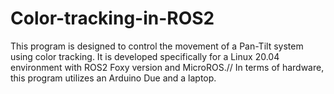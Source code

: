 # Color-tracking-in-ROS2

This program is designed to control the movement of a Pan-Tilt system using color tracking.
It is developed specifically for a Linux 20.04 environment with ROS2 Foxy version and MicroROS.//
In terms of hardware, this program utilizes an Arduino Due and a laptop.
